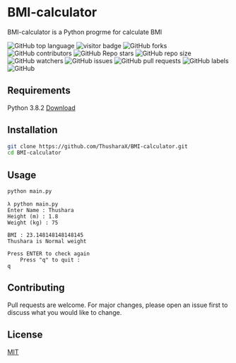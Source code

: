 # BMI-calculator

BMI-calculator is a Python progrme for calculate BMI

![GitHub top language](https://img.shields.io/github/languages/top/ThusharaX/BMI-calculator)
![visitor badge](https://visitor-badge.glitch.me/badge?page_id=ThusharaX.BMI-calculator)
![GitHub forks](https://img.shields.io/github/forks/ThusharaX/BMI-calculator?style=social)
![GitHub contributors](https://img.shields.io/github/contributors/ThusharaX/BMI-calculator)
![GitHub Repo stars](https://img.shields.io/github/stars/ThusharaX/BMI-calculator?style=social)
![GitHub repo size](https://img.shields.io/github/repo-size/ThusharaX/BMI-calculator)
![GitHub watchers](https://img.shields.io/github/watchers/ThusharaX/BMI-calculator?style=social)
![GitHub issues](https://img.shields.io/github/issues/ThusharaX/BMI-calculator)
![GitHub pull requests](https://img.shields.io/github/issues-pr/ThusharaX/BMI-calculator)
![GitHub labels](https://img.shields.io/github/labels/ThusharaX/BMI-calculator/help%20wanted)
![GitHub](https://img.shields.io/github/license/ThusharaX/BMI-calculator)

## Requirements

Python 3.8.2
[Download](https://www.python.org/downloads/release/python-382/)

## Installation

```bash
git clone https://github.com/ThusharaX/BMI-calculator.git
cd BMI-calculator
```
## Usage

```bash
python main.py
```

```
λ python main.py
Enter Name : Thushara
Height (m) : 1.8
Weight (kg) : 75

BMI : 23.148148148148145
Thushara is Normal weight

Press ENTER to check again
    Press "q" to quit :
q
```

## Contributing
Pull requests are welcome. For major changes, please open an issue first to discuss what you would like to change.

## License
[MIT](https://choosealicense.com/licenses/mit/)